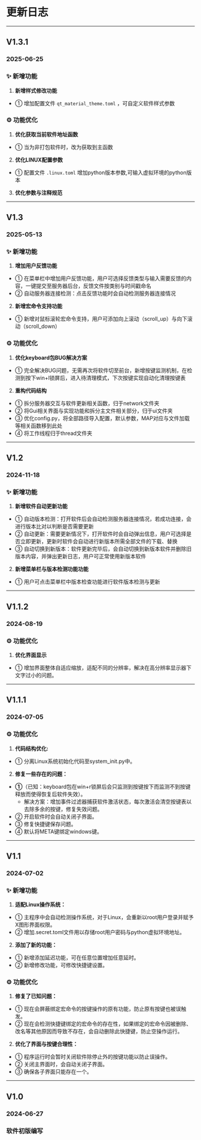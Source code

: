 # 更新日志

---

## V1.3.1

### 2025-06-25

### ✨ 新增功能

1. **新增样式修改功能**
  - ① 增加配置文件 `qt_material_theme.toml` ，可自定义软件样式参数

### ⚙️ 功能优化

1. **优化获取当前软件地址函数**
  - ① 当为非打包软件时，改为获取到主函数
2. **优化LINUX配置参数**
  - ① 配置文件 `.linux.toml` 增加python版本参数,可输入虚拟环境的python版本
3. **优化参数与注释规范**

---

## V1.3

### 2025-05-13

### ✨ 新增功能

1. **增加用户反馈功能**
  - ① 在菜单栏中增加用户反馈功能，用户可选择反馈类型与输入需要反馈的内容，一键提交至服务器后台，反馈文件按类别与时间戳命名
  - ② 自动服务器连接检测：点击反馈功能时会自动检测服务器连接情况
2. **新增宏命令支持功能**
  - ① 新增对鼠标滚轮宏命令支持，用户可添加向上滚动（scroll_up）与向下滚动（scroll_down）

### ⚙️ 功能优化

1. **优化keyboard包BUG解决方案**
  - ① 完全解决BUG问题，无需再次将软件切至前台，新增按键监测机制，在检测到按下win+l锁屏后，进入待清理模式，下次按键实现自动化清理按键表
2. **重构代码结构**
  - ① 拆分服务器交互与软件更新相关函数，归于network文件夹
  - ② 将Gui相关界面与实现功能和拆分主文件相关部分，归于ui文件夹
  - ③ 优化config.py，将全部路径导入配置，默认参数，MAP对应与文件加载等相关函数移到此处
  - ④ 将工作线程归于thread文件夹  

---

## V1.2

### 2024-11-18

### ✨ 新增功能

1. **新增软件自动更新功能**
  - ① 自动版本检测：打开软件后会自动检测服务器连接情况，若成功连接，会进行版本比对以判断是否需要更新
  - ② 自动更新：需要更新情况下，打开软件时会自动弹出信息，用户可选择是否立即更新，更新时软件会自动进行新版本所需全部文件的下载、替换
  - ③ 自动切换到新版本：软件更新完毕后，会自动切换到新版本软件并删除旧版本内容，并弹出更新日志，用户可正常使用新版本软件
2. **新增菜单栏与版本检测功能功能**
  - ① 用户可点击菜单栏中版本检查功能进行软件版本检测与更新

---

## V1.1.2

### 2024-08-19

### ⚙️ 功能优化

1. **优化界面显示**
  - ① 增加界面整体自适应缩放，适配不同的分辨率，解决在高分辨率显示器下文字过小的问题。

---

## V1.1.1

### 2024-07-05

### ⚙️ 功能优化

1. **代码结构优化:**
  - ① 分离Linux系统初始化代码至system_init.py中。
2. **修复一些存在的问题：**
  - **①**（已知：keyboard包在win+r锁屏后会只监测到按键按下而监测不到按键释放而使得恢复后软件失效）。
    - 解决方案：增加事件过滤器捕获软件激活状态，每次激活会清空按键表以去除多余的按键，修复失效问题。
  - ② 开启软件时会自动关闭子界面。
  - ③ 修复快捷键保存问题。
  - ④ 默认将META键绑定windows键。

---

## V1.1

### 2024-07-02

### ✨ 新增功能

1. **适配Linux操作系统：**
  - ① 主程序中会自动检测操作系统，对于Linux，会重新以root用户登录并赋予X图形界面权限。
  - ② 增加.secret.toml文件用以存储root用户密码与python虚拟环境地址。
2. **添加了新的功能：**
  - ① 新增添加延迟功能，可在任意位置增加任意延时。
  - ② 新增修改功能，可修改快捷键设置。

### ⚙️ 功能优化

1. **修复了已知问题：**
  - ① 现在会屏蔽绑定宏命令的按键操作的原有功能，防止原有按键也被误触发。
  - ② 现在会检测快捷键绑定的宏命令的存在性，如果绑定的宏命令因被删除、改名等其他原因而导致不存在，会自动删除此快捷键，防止空操作运行。
2. **优化了界面与按键合理性：**
  - ① 程序运行时会暂时关闭软件除停止外的按键功能以防止误操作。
  - ② 关闭主界面时，会自动关闭子界面。
  - ③ 确保各子界面只能存在一个。

---

## V1.0

### 2024-06-27

### 软件初版编写